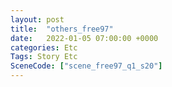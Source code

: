 ```yaml
---
layout: post
title:  "others_free97"
date:   2022-01-05 07:00:00 +0000
categories: Etc
Tags: Story Etc
SceneCode: ["scene_free97_q1_s20"]
---
```

